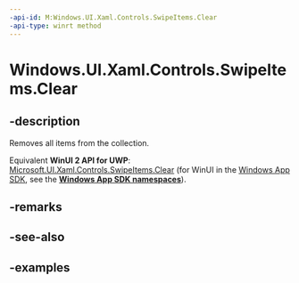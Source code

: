 ```yaml
---
-api-id: M:Windows.UI.Xaml.Controls.SwipeItems.Clear
-api-type: winrt method
---
```


<!-- Method syntax.
public void SwipeItems.Clear()
-->

# Windows.UI.Xaml.Controls.SwipeItems.Clear

## -description

Removes all items from the collection.

Equivalent **WinUI 2 API for UWP**: [Microsoft.UI.Xaml.Controls.SwipeItems.Clear](/windows/winui/api/microsoft.ui.xaml.controls.swipeitems.clear) (for WinUI in the [Windows App SDK](/windows/apps/windows-app-sdk/), see the **[Windows App SDK namespaces](/windows/windows-app-sdk/api/winrt/)**).

## -remarks

## -see-also

## -examples


